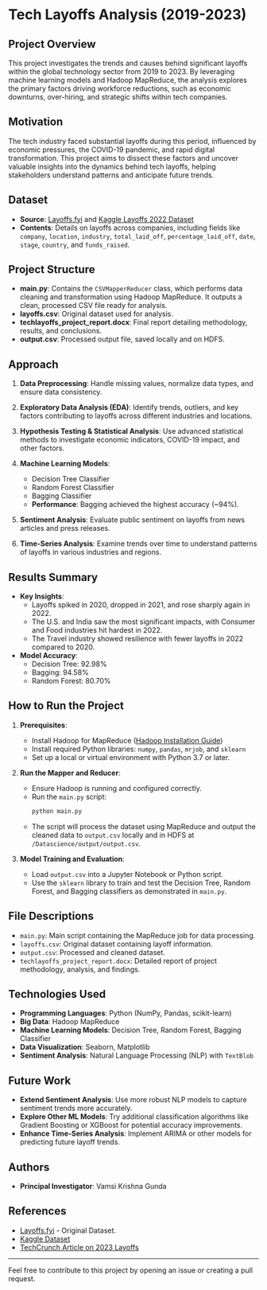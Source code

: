 # Tech Layoffs Analysis (2019-2023)

## Project Overview
This project investigates the trends and causes behind significant layoffs within the global technology sector from 2019 to 2023. By leveraging machine learning models and Hadoop MapReduce, the analysis explores the primary factors driving workforce reductions, such as economic downturns, over-hiring, and strategic shifts within tech companies.

## Motivation
The tech industry faced substantial layoffs during this period, influenced by economic pressures, the COVID-19 pandemic, and rapid digital transformation. This project aims to dissect these factors and uncover valuable insights into the dynamics behind tech layoffs, helping stakeholders understand patterns and anticipate future trends.

## Dataset
- **Source**: [Layoffs.fyi](https://layoffs.fyi/) and [Kaggle Layoffs 2022 Dataset](https://www.kaggle.com/datasets/swaptr/layoffs-2022/data)
- **Contents**: Details on layoffs across companies, including fields like `company`, `location`, `industry`, `total_laid_off`, `percentage_laid_off`, `date`, `stage`, `country`, and `funds_raised`.

## Project Structure
- **main.py**: Contains the `CSVMapperReducer` class, which performs data cleaning and transformation using Hadoop MapReduce. It outputs a clean, processed CSV file ready for analysis.
- **layoffs.csv**: Original dataset used for analysis.
- **techlayoffs_project_report.docx**: Final report detailing methodology, results, and conclusions.
- **output.csv**: Processed output file, saved locally and on HDFS.

## Approach
1. **Data Preprocessing**: Handle missing values, normalize data types, and ensure data consistency.
2. **Exploratory Data Analysis (EDA)**: Identify trends, outliers, and key factors contributing to layoffs across different industries and locations.
3. **Hypothesis Testing & Statistical Analysis**: Use advanced statistical methods to investigate economic indicators, COVID-19 impact, and other factors.
4. **Machine Learning Models**:
   - Decision Tree Classifier
   - Random Forest Classifier
   - Bagging Classifier
   - **Performance**: Bagging achieved the highest accuracy (~94%).

5. **Sentiment Analysis**: Evaluate public sentiment on layoffs from news articles and press releases.
6. **Time-Series Analysis**: Examine trends over time to understand patterns of layoffs in various industries and regions.

## Results Summary
- **Key Insights**:
  - Layoffs spiked in 2020, dropped in 2021, and rose sharply again in 2022.
  - The U.S. and India saw the most significant impacts, with Consumer and Food industries hit hardest in 2022.
  - The Travel industry showed resilience with fewer layoffs in 2022 compared to 2020.
- **Model Accuracy**:
  - Decision Tree: 92.98%
  - Bagging: 94.58%
  - Random Forest: 80.70%

## How to Run the Project
1. **Prerequisites**:
   - Install Hadoop for MapReduce ([Hadoop Installation Guide](https://www.youtube.com/watch?v=H999fIuymqc))
   - Install required Python libraries: `numpy`, `pandas`, `mrjob`, and `sklearn`
   - Set up a local or virtual environment with Python 3.7 or later.

2. **Run the Mapper and Reducer**:
   - Ensure Hadoop is running and configured correctly.
   - Run the `main.py` script:
     ```bash
     python main.py
     ```
   - The script will process the dataset using MapReduce and output the cleaned data to `output.csv` locally and in HDFS at `/Datascience/output/output.csv`.

3. **Model Training and Evaluation**:
   - Load `output.csv` into a Jupyter Notebook or Python script.
   - Use the `sklearn` library to train and test the Decision Tree, Random Forest, and Bagging classifiers as demonstrated in `main.py`.

## File Descriptions
- `main.py`: Main script containing the MapReduce job for data processing.
- `layoffs.csv`: Original dataset containing layoff information.
- `output.csv`: Processed and cleaned dataset.
- `techlayoffs_project_report.docx`: Detailed report of project methodology, analysis, and findings.

## Technologies Used
- **Programming Languages**: Python (NumPy, Pandas, scikit-learn)
- **Big Data**: Hadoop MapReduce
- **Machine Learning Models**: Decision Tree, Random Forest, Bagging Classifier
- **Data Visualization**: Seaborn, Matplotlib
- **Sentiment Analysis**: Natural Language Processing (NLP) with `TextBlob`

## Future Work
- **Extend Sentiment Analysis**: Use more robust NLP models to capture sentiment trends more accurately.
- **Explore Other ML Models**: Try additional classification algorithms like Gradient Boosting or XGBoost for potential accuracy improvements.
- **Enhance Time-Series Analysis**: Implement ARIMA or other models for predicting future layoff trends.

## Authors
- **Principal Investigator**: Vamsi Krishna Gunda

## References
- [Layoffs.fyi](https://layoffs.fyi/) - Original Dataset.
- [Kaggle Dataset](https://www.kaggle.com/datasets/swaptr/layoffs-2022/data)
- [TechCrunch Article on 2023 Layoffs](https://techcrunch.com/2023/09/19/tech-industry-layoffs-2023/)

---

Feel free to contribute to this project by opening an issue or creating a pull request.
